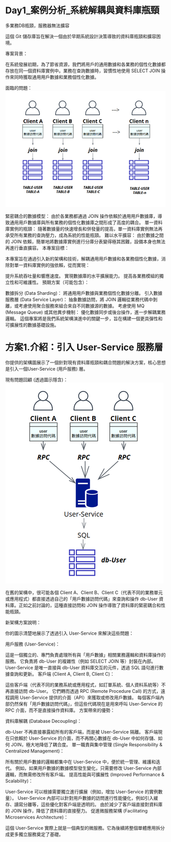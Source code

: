 # Day1_案例分析_系統解耦與資料庫瓶頸
多業務DB瓶頸，服務器無法擴容

這個 Git 儲存庫旨在解決一個由於早期系統設計決策導致的資料庫瓶頸和擴容困境。

專案背景：

在系統發展初期，為了節省資源，我們將用戶的通用數據和各業務的個性化數據都存放在同一個資料庫實例中。業務在查詢數據時，習慣性地使用 SELECT JOIN 操作來同時獲取通用用戶數據和業務個性化數據。

面臨的問題：
![original](images/original.png)

緊密耦合的數據模型： 由於各業務都通過 JOIN 操作依賴於通用用戶數據庫，導致通用用戶數據庫與所有業務的個性化數據庫之間形成了高度的耦合。
單一資料庫實例的瓶頸： 隨著數據量的快速增長和併發量的提高，單一資料庫實例無法再承受所有業務的查詢壓力，成為系統的性能瓶頸。
難以水平擴容： 由於數據之間的 JOIN 依賴，簡單地將數據庫實例進行分庫分表變得極其困難，設備本身也無法再進行垂直擴容。
本專案目標：

本專案旨在通過引入新的架構和技術，解耦通用用戶數據和各業務個性化數據，消除對單一資料庫實例的強依賴，從而實現：

提升系統吞吐量和響應速度。
實現數據庫的水平擴展能力。
提高各業務模組的獨立性和可維護性。
預期方案（可能包含）：

數據拆分 (Data Sharding)： 將通用用戶數據與業務個性化數據分離。
引入數據服務層 (Data Service Layer)： 抽象數據訪問，將 JOIN 邏輯從業務代碼中剝離，或考慮使用聚合服務來組合來自不同數據源的數據。
考慮使用 MQ (Message Queue) 或其他異步機制： 優化數據同步或後台操作，進一步解耦業務邏輯。
這個專案將是我們系統架構演進中的關鍵一步，旨在構建一個更具彈性和可擴展性的數據基礎設施。


# 方案1.介紹：引入 User-Service 服務層
你提供的架構圖展示了一個針對現有資料庫瓶頸和耦合問題的解決方案，核心思想是引入一個User-Service (用戶服務) 層。

現有問題回顧 (透過圖示隱含)：
![solutio_A](images/solutio_A.png)

在舊的架構中，很可能各個 Client A、Client B、Client C（代表不同的業務單元或應用程式）都直接透過自己的「用戶數據訪問代碼」來查詢和操作 db-User 資料庫。正如之前討論的，這種直接訪問和 JOIN 操作導致了資料庫的緊密耦合和性能瓶頸。

新架構方案說明：

你的圖示清楚地展示了透過引入 User-Service 來解決這些問題：

用戶服務 (User-Service)：

這是一個獨立的、專門負責處理所有與「用戶數據」相關業務邏輯和資料庫操作的服務。
它負責將 db-User 的複雜性（例如 SELECT JOIN 等）封裝在內部。
User-Service 是唯一直接與 db-User 資料庫交互的元件，透過 SQL 語句進行數據查詢和更新。
客戶端 (Client A, Client B, Client C)：

這些客戶端（代表不同的業務系統或應用程式，如訂單系統、個人資料系統等）不再直接訪問 db-User。
它們轉而透過 RPC (Remote Procedure Call) 的方式，遠程調用 User-Service 提供的介面（API）來獲取或修改用戶數據。
每個客戶端內部仍然保有「用戶數據訪問代碼」，但這些代碼現在是用來呼叫 User-Service 的 RPC 介面，而不是直接操作資料庫。
方案帶來的優勢：

資料庫解耦 (Database Decoupling)：

db-User 不再直接暴露給所有的客戶端，而是被 User-Service 隔離。
客戶端現在只依賴於 User-Service 的介面，而不再關心數據在 db-User 中如何存儲、如何 JOIN，極大地降低了耦合度。
單一職責與集中管理 (Single Responsibility & Centralized Management)：

所有關於用戶數據的邏輯都集中在 User-Service 中，便於統一管理、維護和迭代。
例如，如果用戶數據的數據模型發生變化，只需要修改 User-Service 內部邏輯，而無需修改所有客戶端。
提高性能與可擴展性 (Improved Performance & Scalability)：

User-Service 可以根據需要獨立進行擴展（例如，增加 User-Service 的實例數量）。
User-Service 內部可以針對用戶數據的訪問進行性能優化，例如引入緩存、讀寫分離等，這些優化對客戶端是透明的。
由於減少了客戶端直接對資料庫的 JOIN 操作，降低了資料庫的直接壓力。
促進微服務架構 (Facilitating Microservices Architecture)：

這個 User-Service 實際上就是一個典型的微服務。它為後續將整個單體應用拆分成更多獨立服務奠定了基礎。
